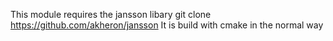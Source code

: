 This module requires the jansson libary
git clone https://github.com/akheron/jansson
It is build with cmake in the normal way




